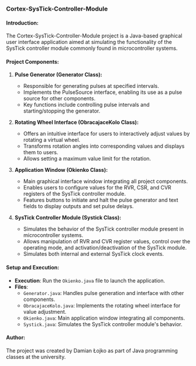 ### Cortex-SysTick-Controller-Module

#### Introduction:
The Cortex-SysTick-Controller-Module project is a Java-based graphical user interface application aimed at simulating the functionality of the SysTick controller module commonly found in microcontroller systems.

#### Project Components:

1. **Pulse Generator (Generator Class):**
   - Responsible for generating pulses at specified intervals.
   - Implements the PulseSource interface, enabling its use as a pulse source for other components.
   - Key functions include controlling pulse intervals and starting/stopping the generator.

2. **Rotating Wheel Interface (ObracajaceKolo Class):**
   - Offers an intuitive interface for users to interactively adjust values by rotating a virtual wheel.
   - Transforms rotation angles into corresponding values and displays them to users.
   - Allows setting a maximum value limit for the rotation.

3. **Application Window (Okienko Class):**
   - Main graphical interface window integrating all project components.
   - Enables users to configure values for the RVR, CSR, and CVR registers of the SysTick controller module.
   - Features buttons to initiate and halt the pulse generator and text fields to display outputs and set pulse delays.

4. **SysTick Controller Module (Systick Class):**
   - Simulates the behavior of the SysTick controller module present in microcontroller systems.
   - Allows manipulation of RVR and CVR register values, control over the operating mode, and activation/deactivation of the SysTick module.
   - Simulates both internal and external SysTick clock events.

#### Setup and Execution:

- **Execution**: Run the `Okienko.java` file to launch the application.
- **Files**:
  - `Generator.java`: Handles pulse generation and interface with other components.
  - `ObracajaceKolo.java`: Implements the rotating wheel interface for value adjustment.
  - `Okienko.java`: Main application window integrating all components.
  - `Systick.java`: Simulates the SysTick controller module's behavior.

#### Author:

The project was created by Damian Łojko as part of Java programming classes at the university.
